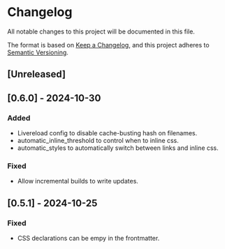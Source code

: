 # Changelog

All notable changes to this project will be documented in this file.

The format is based on [Keep a Changelog](https://keepachangelog.com/en/1.1.0/),
and this project adheres to [Semantic Versioning](https://semver.org/spec/v2.0.0.html).

## [Unreleased]

## [0.6.0] - 2024-10-30

### Added

- Livereload config to disable cache-busting hash on filenames.
- automatic_inline_threshold to control when to inline css.
- automatic_styles to automatically switch between links and inline css.

### Fixed

- Allow incremental builds to write updates.

## [0.5.1] - 2024-10-25

### Fixed

- CSS declarations can be empy in the frontmatter.
